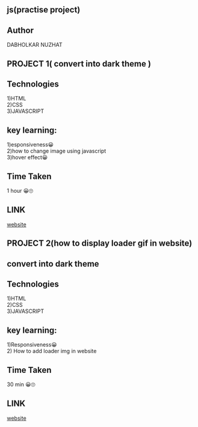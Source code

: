 ## js(practise project)
 

## Author
DABHOLKAR NUZHAT

## PROJECT 1( convert into dark theme )
 
## Technologies
1)HTML<br>
2)CSS<br>
3)JAVASCRIPT

## key learning:
1)esponsiveness😀<br>
2)how to change image using javascript <br>
3)hover effect😀


## Time Taken
1 hour 😀🙄

## LINK
[website ](https://nd-1.netlify.app/) 



## PROJECT 2(how to display loader gif in website)
 ## convert into dark theme 
## Technologies
1)HTML<br>
2)CSS<br>
3)JAVASCRIPT

## key learning:
1)Responsiveness😀<br>
2) How to add loader img in website <br>



## Time Taken
30 min 😀🙄

## LINK
[website ](https://nd-2.netlify.app/) 
